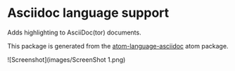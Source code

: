 # Asciidoc language support

Adds highlighting to AsciiDoc(tor) documents.

This package is generated from the [atom-language-asciidoc](https://github.com/asciidoctor/atom-language-asciidoc) atom package.

![Screenshot](images/ScreenShot 1.png)